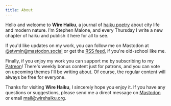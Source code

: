 ```yaml
---
title: About
---
```


Hello and welcome to **Wire Haiku**, a journal of [haiku poetry][1] about city life and modern nature.
I'm Stephen Malone, and every Thursday I write a new chapter of haiku and publish it here for all to see.

If you'd like updates on my work, you can follow me on Mastodon at [@stvmln@mastodon.social][2] or get the [RSS feed][3], if you're old-school like me.

Finally, if you enjoy my work you can support me by subscribing to my [Patreon][4]!
There's weekly bonus content just for patrons, and you can vote on upcoming themes I'll be writing about.
Of course, the regular content will always be free for everyone.

Thanks for visiting **Wire Haiku**, I sincerely hope you enjoy it.
If you have any questions or suggestions, please send me a direct message on [Mastodon][2] or email [mail@wirehaiku.org][5].

[1]: https://en.wikipedia.org/wiki/Haiku
[2]: https://mastodon.social/@stvmln
[3]: https://wirehaiku.org/posts/index.xml
[4]: https://www.patreon.com/wirehaiku
[5]: mailto:mail@wirehaiku.org
